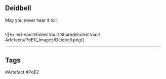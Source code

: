 ## Deidbell
May you never hear it toll.
##
![[Exiled-Vault/Exiled Vault Shared/Exiled Vault Artefacts/PoE1/_Images/Deidbell.png]]

---
## Tags
#Artefact
#PoE2